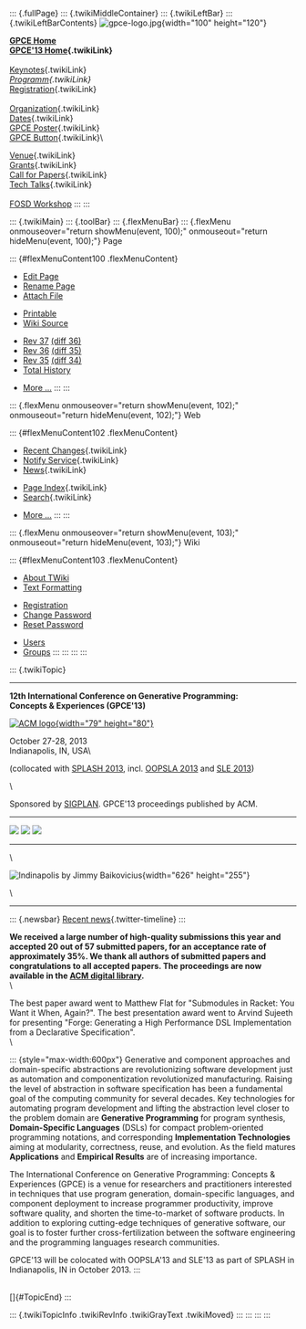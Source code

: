 ::: {.fullPage}
::: {.twikiMiddleContainer}
::: {.twikiLeftBar}
::: {.twikiLeftBarContents}
![gpce-logo.jpg](../pub/GPCE13/WebLeftBar/gpce-logo.jpg){width="100"
height="120"}

**[GPCE Home](http://program-transformation.org/Gpce)**\
**[GPCE\'13 Home](WebHome){.twikiLink}**\
\
[Keynotes](KeynoteSpeakers){.twikiLink}\
*[Programm](ConferenceProgram){.twikiLink}*\
[Registration](GpceRegistration){.twikiLink}\
\
[Organization](ConferenceOrganization){.twikiLink}\
[Dates](ImportantDates){.twikiLink}\
[GPCE Poster](Poster){.twikiLink}\
[GPCE Button](Banner){.twikiLink}\

[Venue](ConferenceVenue){.twikiLink}\
[Grants](Grants){.twikiLink}\
[Call for Papers](CallForPapers){.twikiLink}\
[Tech Talks](CallForTechTalks){.twikiLink}\
\
[FOSD Workshop](http://fosd.net/2013)
:::
:::

::: {.twikiMain}
::: {.toolBar}
::: {.flexMenuBar}
::: {.flexMenu onmouseover="return showMenu(event, 100);" onmouseout="return hideMenu(event, 100);"}
Page

::: {#flexMenuContent100 .flexMenuContent}
-   [Edit
    Page](http://www.program-transformation.org/edit/GPCE13/WebHome?t=1536826143)
-   [Rename
    Page](http://www.program-transformation.org/rename/GPCE13/WebHome)
-   [Attach
    File](http://www.program-transformation.org/attach/GPCE13/WebHome)

<!-- -->

-   [Printable](http://www.program-transformation.org/view/GPCE13/WebHome?skin=print.pattern)
-   [Wiki
    Source](http://www.program-transformation.org/view/GPCE13/WebHome?skin=text&raw=on&contenttype=text/plain)

<!-- -->

-   [Rev
    37](http://www.program-transformation.org/view/GPCE13/WebHome?rev=1.37)
    [(diff 36)](http://www.program-transformation.org/rdiff/GPCE13/WebHome?rev1=1.37&rev2=1.36)
-   [Rev
    36](http://www.program-transformation.org/view/GPCE13/WebHome?rev=1.36)
    [(diff 35)](http://www.program-transformation.org/rdiff/GPCE13/WebHome?rev1=1.36&rev2=1.35)
-   [Rev
    35](http://www.program-transformation.org/view/GPCE13/WebHome?rev=1.35)
    [(diff 34)](http://www.program-transformation.org/rdiff/GPCE13/WebHome?rev1=1.35&rev2=1.34)
-   [Total
    History](http://www.program-transformation.org/rdiff/GPCE13/WebHome)

<!-- -->

-   [More
    \...](http://www.program-transformation.org/oops/GPCE13/WebHome?template=oopsmore&param1=1.37&param2=1.37)
:::
:::

::: {.flexMenu onmouseover="return showMenu(event, 102);" onmouseout="return hideMenu(event, 102);"}
Web

::: {#flexMenuContent102 .flexMenuContent}
-   [Recent Changes](WebChanges){.twikiLink}
-   [Notify Service](WebNotify){.twikiLink}
-   [News](WebNews){.twikiLink}

<!-- -->

-   [Page Index](WebIndex){.twikiLink}
-   [Search](WebSearch){.twikiLink}

<!-- -->

-   [More
    \...](http://www.program-transformation.org/oops/GPCE13/WebHome?template=oopsmore&param1=1.37&param2=1.37)
:::
:::

::: {.flexMenu onmouseover="return showMenu(event, 103);" onmouseout="return hideMenu(event, 103);"}
Wiki

::: {#flexMenuContent103 .flexMenuContent}
-   [About
    TWiki](http://www.program-transformation.org/view/TWiki/WebHome)
-   [Text
    Formatting](http://www.program-transformation.org/view/TWiki/TextFormattingRules)

<!-- -->

-   [Registration](http://www.program-transformation.org/view/TWiki/TWikiRegistration)
-   [Change
    Password](http://www.program-transformation.org/view/TWiki/ChangePassword)
-   [Reset
    Password](http://www.program-transformation.org/view/TWiki/ResetPassword)

<!-- -->

-   [Users](http://www.program-transformation.org/view/Main/TWikiUsers)
-   [Groups](http://www.program-transformation.org/view/Main/TWikiGroups)
:::
:::
:::
:::

::: {.twikiTopic}

------------------------------------------------------------------------

**12th International Conference on Generative Programming:
Concepts & Experiences (GPCE\'13)**

[![ACM logo](../pub/GPCE13/ConferenceHeader/acm_logo.jpg){width="79"
height="80"}](http://www.acm.org/)

October 27-28, 2013\
Indianapolis, IN, USA\

(collocated with [SPLASH 2013](http://splashcon.org/2013/), incl.
[OOPSLA 2013](http://splashcon.org/2013/cfp/618) and [SLE
2013](http://planet-sl.org/sle2013/))

\

Sponsored by [SIGPLAN](http://www.acm.org/sigplan/). GPCE\'13
proceedings published by ACM.

  -------------------------------------------------------------------------------------------- ----------------------------------------------------------------------------------------------- --------------------------------------------------------------------------------------------------------------------------------------------------------------------- -- --
  [![](../pub/GPCE13/ConferenceHeader/linkedin.png)](http://tinyurl.com/6dn4k5t "GPCE 2012")   [![](../pub/GPCE13/ConferenceHeader/twitter.png)](http://twitter.com/#!/gpceconf "GPCE 2012")   [![](../pub/GPCE13/ConferenceHeader/facebook.png)](http://www.facebook.com/pages/Generative-Programming-and-Component-Engineering-GPCE/174696855900734 "GPCE 2012")      
  -------------------------------------------------------------------------------------------- ----------------------------------------------------------------------------------------------- --------------------------------------------------------------------------------------------------------------------------------------------------------------------- -- --

\

![Indinapolis by Jimmy
Baikovicius](../pub/GPCE13/WebHome/gpce-2013-indi.png "Indinapolis by Jimmy Baikovicius"){width="626"
height="255"}

\

------------------------------------------------------------------------

::: {.newsbar}
[Recent news](https://twitter.com/GPCECONF){.twitter-timeline}
:::

**We received a large number of high-quality submissions this year and
accepted 20 out of 57 submitted papers, for an acceptance rate of
approximately 35%. We thank all authors of submitted papers and
congratulations to all accepted papers. The proceedings are now
available in the [ACM digital
library](http://dl.acm.org/citation.cfm?id=2517208%22).**\
\

The best paper award went to Matthew Flat for \"Submodules in Racket:
You Want it When, Again?\". The best presentation award went to Arvind
Sujeeth for presenting \"Forge: Generating a High Performance DSL
Implementation from a Declarative Specification\".\
\

::: {style="max-width:600px"}
Generative and component approaches and domain-specific abstractions are
revolutionizing software development just as automation and
componentization revolutionized manufacturing. Raising the level of
abstraction in software specification has been a fundamental goal of the
computing community for several decades. Key technologies for automating
program development and lifting the abstraction level closer to the
problem domain are **Generative Programming** for program synthesis,
**Domain-Specific Languages** (DSLs) for compact problem-oriented
programming notations, and corresponding **Implementation Technologies**
aiming at modularity, correctness, reuse, and evolution. As the field
matures **Applications** and **Empirical Results** are of increasing
importance.

The International Conference on Generative Programming: Concepts &
Experiences (GPCE) is a venue for researchers and practitioners
interested in techniques that use program generation, domain-specific
languages, and component deployment to increase programmer productivity,
improve software quality, and shorten the time-to-market of software
products. In addition to exploring cutting-edge techniques of generative
software, our goal is to foster further cross-fertilization between the
software engineering and the programming languages research communities.

GPCE\'13 will be colocated with OOPSLA\'13 and SLE\'13 as part of SPLASH
in Indianapolis, IN in October 2013.
:::

\
[]{#TopicEnd}
:::

::: {.twikiTopicInfo .twikiRevInfo .twikiGrayText .twikiMoved}
:::
:::
:::
:::
